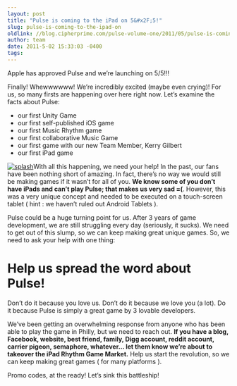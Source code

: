 ```yaml
---
layout: post
title: "Pulse is coming to the iPad on 5&#x2F;5!"
slug: pulse-is-coming-to-the-ipad-on
oldlink: //blog.cipherprime.com/pulse-volume-one/2011/05/pulse-is-coming-to-the-ipad-on-55
author: team
date: 2011-5-02 15:33:03 -0400
tags: 
---
```


Apple has approved Pulse and we’re launching on 5/5!!!

Finally! Whewwwwww! We’re incredibly excited (maybe even crying)! For us, so many firsts are happening over here right now. Let’s examine the facts about Pulse:

*   our first Unity Game
*   our first self-published iOS game
*   our first Music Rhythm game
*   our first collaborative Music Game
*   our first game with our new Team Member, Kerry Gilbert
*   our first iPad game

[![](/img/blog/splash.png "splash")](/img/blog/splash-e1304345136387.png)With all this happening, we need your help! In the past, our fans have been nothing short of amazing. In fact, there’s no way we would still be making games if it wasn’t for all of you. **We know some of you don’t have iPads and can’t play Pulse; that makes us very sad =(**. However, this was a very unique concept and needed to be executed on a touch-screen tablet ( hint : we haven’t ruled out Android Tablets ).

Pulse could be a huge turning point for us. After 3 years of game development, we are still struggling every day (seriously, it sucks). We need to get out of this slump, so we can keep making great unique games. So, we need to ask your help with one thing:

**Help us spread the word about Pulse!**
========================================

Don’t do it because you love us. Don’t do it because we love you (a lot). Do it because Pulse is simply a great game by 3 lovable developers.

We’ve been getting an overwhelming response from anyone who has been able to play the game in Philly, but we need to reach out. **If you have a blog, Facebook, website, best friend, family, Digg account, reddit account, carrier pigeon, semaphore, whatever… let them know we’re about to takeover the iPad Rhythm Game Market.** Help us start the revolution, so we can keep making great games ( for many platforms ).

Promo codes, at the ready! Let’s sink this battleship!
